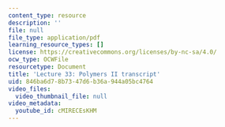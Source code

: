 ```yaml
---
content_type: resource
description: ''
file: null
file_type: application/pdf
learning_resource_types: []
license: https://creativecommons.org/licenses/by-nc-sa/4.0/
ocw_type: OCWFile
resourcetype: Document
title: 'Lecture 33: Polymers II transcript'
uid: 846ba6d7-8b73-47d6-b36a-944a05bc4764
video_files:
  video_thumbnail_file: null
video_metadata:
  youtube_id: cMIRECEsKHM
---
```

